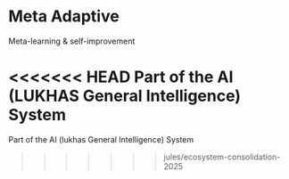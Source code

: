# Meta Adaptive

Meta-learning & self-improvement

<<<<<<< HEAD
Part of the AI (LUKHAS General Intelligence) System
=======
Part of the AI (lukhas General Intelligence) System
>>>>>>> jules/ecosystem-consolidation-2025
